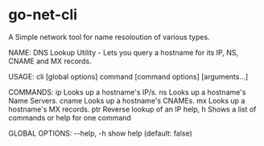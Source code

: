 # go-net-cli

A Simple network tool for name resoloution of various types.

NAME:
   DNS Lookup Utility - Lets you query a hostname for its IP, NS, CNAME and MX records.

USAGE:
   cli [global options] command [command options] [arguments...]

COMMANDS:
   ip       Looks up a hostname's IP/s.
   ns       Looks up a hostname's Name Servers.
   cname    Looks up a hostname's CNAMEs.
   mx       Looks up a hostname's MX records.
   ptr      Reverse lookup of an IP
   help, h  Shows a list of commands or help for one command

GLOBAL OPTIONS:
   --help, -h  show help (default: false)

